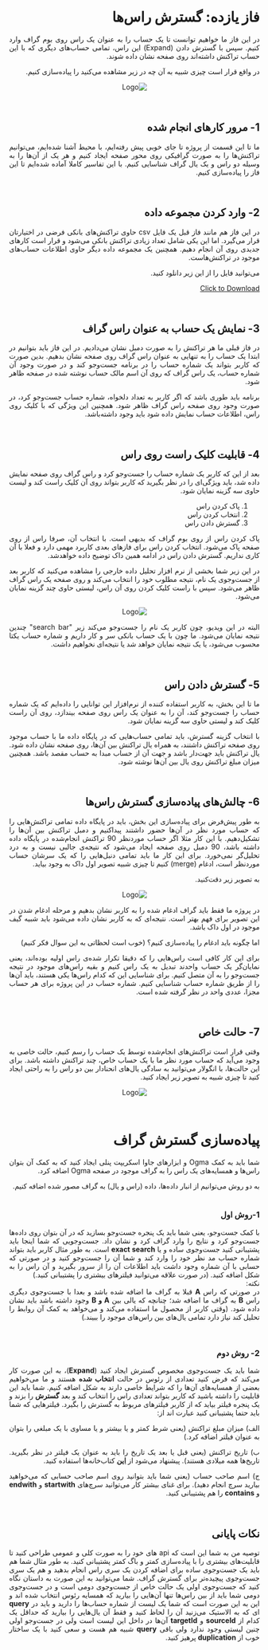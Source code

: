 <div dir="rtl" align='justify'>

# فاز یازده: گسترش راس‌ها
در این فاز ما خواهیم توانست تا یک حساب را به عنوان یک راس روی بوم گراف وارد کنیم. سپس با گسترش دادن (Expand) این راس، تمامی حساب‌های دیگری که با این حساب تراکنش داشته‌اند روی صفحه نشان داده شوند.

در واقع قرار است چیزی شبیه به آن چه در زیر مشاهده می‌کنید را پیاده‌سازی کنیم.

<p align="center" style="text-align:center;"><img src="expand3.gif" alt="Logo" align="cneter"></p>

<br>

## 1- مرور کارهای انجام شده
ما تا این قسمت از پروژه تا جای خوبی پیش رفته‌ایم،  با محیط آشنا شده‌ایم، می‌توانیم تراکنش‌ها را به صورت گرافیکی روی محور صفحه ایجاد کنیم و هر یک از آن‌ها را به وسیله دو راس و یک یال گراف شناسایی کنیم.
با این تفاسیر کاملا آماده شده‌ایم تا این فاز را پیاده‌سازی کنیم.

<br>

## 2- وارد کردن مجموعه داده 
در این فاز هم مانند فاز قبل یک فایل csv حاوی تراکنش‌های بانکی فرضی در اختیارتان قرار می‌گیرد. اما این یکی شامل تعداد زیادی تراکنش بانکی می‌شود و قرار است کارهای جدیدی روی آن انجام دهیم. همچنین یک مجموعه داده دیگر حاوی اطلاعات حساب‌های موجود در تراکنش‌هاست. 

می‌توانید فایل را از این زیر دانلود کنید.

<a href="testData1.zip" download>Click to Download</a>

<br>

## 3- نمایش یک حساب به عنوان راس گراف
در فاز قبلی ما هر تراکنش را به صورت دمبل نشان می‌دادیم. در این فاز باید بتوانیم در ابتدا یک حساب را به تنهایی به عنوان راس گراف روی صفحه نشان بدهیم. بدین صورت که کاربر بتواند یک شماره حساب را در برنامه جست‌وجو کند و در صورت وجود آن شماره حساب، یک راس گراف که روی آن اسم مالک حساب نوشته شده در صفحه ظاهر شود.

برنامه باید طوری باشد که اگر کاربر به تعداد دلخواه، شماره حساب جست‌وجو کرد، در صورت وجود روی صفحه راس گراف ظاهر شود.
همچنین این ویژگی‌ که با کلیک روی راس، اطلاعات حساب نمایش داده شود باید وجود داشته‌باشد.

<br>

## 4-  قابلیت کلیک راست روی راس
بعد از این که کاربر یک شماره حساب را جست‌وجو کرد و راس گراف روی صفحه نمایش داده شد، باید ویژگی‌ای را در نظر بگیرید که کاربر بتواند روی آن کلیک راست کند و لیست حاوی سه گزینه‌ نمایان شود.

1. پاک کردن راس
1. انتخاب کردن راس
1. گسترش دادن راس

پاک کردن راس از روی بوم گراف که بدیهی است. با انتخاب آن، صرفا راس از روی صفحه پاک می‌شود. انتخاب کردن راس برای فاز‌های بعدی کاربرد مهمی دارد و فعلا با آن کاری نداریم. گسترش دادن راس در ادامه همین داک توضیح داده خواهدشد.

در این زیر شما بخشی از نرم افزار تحلیل داده خارجی را مشاهد‌ه می‌کنید که کاربر بعد از جست‌وجوی یک نام، نتیجه مطلوب خود را انتخاب می‌کند و روی صفحه یک راس گراف ظاهر می‌شود. سپس با راست کلیک کردن روی آن راس، لیستی حاوی چند گزینه نمایان می‌شود.


<p align="center" style="width:70% text-align:center;" ><img src="palantir.gif" alt="Logo"  align="cneter"  style="center"></p>

البته در این ویدیو، چون کاربر یک نام را جست‌وجو می‌کند زیر "search bar" چندین نتیجه نمایان می‌شود. ما چون با یک حساب بانکی سر و کار داریم و شماره حساب یکتا محسوب می‌شود، یا یک نتیجه نمایان خواهد شد یا نتیجه‌ای نخواهیم داشت.

<br>

## 5-  گسترش دادن راس
ما تا این بخش، به کاربر استفاده کننده از نرم‌افزار این توانایی را داده‌ایم که یک شماره حساب را جست‌وجو کند، آن را به عنوان یک راس روی صفحه بیندازد، روی آن راست کلیک کند و لیستی حاوی سه گزینه نمایان شود.

با انتخاب گزینه گسترش، باید تمامی حساب‌هایی که در پایگاه داده ما با حساب موجود روی صفحه تراکنش داشتند، به همراه یال تراکنش‌ بین آن‌ها، روی صفحه نشان داده شود. یال تراکنش باید جهت‌دار باشد و جهت آن از حساب مبدا به حساب مقصد باشد. همچنین میزان مبلغ تراکنش روی یال بین آن‌ها نوشته شود.

<br>

## 6-  چالش‌های پیاده‌سازی گسترش راس‌ها
به طور پیش‌فرض برای پیاده‌سازی این بخش، باید در پایگاه‌ داده تمامی تراکنش‌هایی را که حساب مورد نظر در آن‌ها حضور داشتند پیداکنیم و دمبل تراکنش‌ بین‌ آن‌ها را تشکیل‌دهیم. با این کار مثلا اگر حساب موردنظر 90 تراکنش انجام‌شده در پایگاه داده داشته باشد، 90 دمبل روی صفحه ایجاد می‌شود که نتیجه‌ی جالبی نیست و به درد تحلیل‌گر نمی‌خورد. برای این کار ما باید تمامی دنبل‌هایی را که یک سرشان حساب موردنظر است، ادغام (merge) کنیم تا چیزی شبیه تصویر اول داک به وجود بیاید.

به تصویر زیر دقت‌کنید.

<p align="center" style="text-align:center;"><img src="convertgif.gif" alt="Logo"  align="cneter"></p>

 در پروژه ما فقط باید گراف ادغام شده را به کاربر نشان بدهیم و مرحله ادغام شدن در این تصویر برای فهم بهتر است. نتیجه‌ای که به کاربر نشان داده می‌شود باید شبیه گیف موجود در اول داک باشد.

اما چگونه باید ادغام را پیاده‌سازی کنیم؟ (خوب است لحظاتی به این سوال فکر کنیم)

برای این کار کافی است راس‌هایی را که دقیقا تکرار شده‌ی راس اولیه بوده‌اند، یعنی نمایان‌گر یک حساب واحدند تبدیل به یک راس کنیم و بقیه راس‌های موجود در نتیجه جست‌‌و‌جو را به آن متصل کنیم. برای شناسایی این که کدام راس‌ها یکی هستند، باید آن‌ها را از طریق شماره حساب شناسایی کنیم. شماره حساب در این پروژه برای هر حساب مجزا، عددی واحد در نظر گرفته شده‌ است.

<br>

## 7-  حالت خاص
وقتی قرار است تراکنش‌های انجام‌شده توسط یک حساب را رسم کنیم، حالت خاصی به وجود می‌آید که حساب مورد نظر ما با یک حساب خاص، چند تراکنش داشته باشد. 
برای این حالت‌ها، با انگولار می‌توانید به سادگی یال‌های انحنادار بین دو راس را به راحتی ایجاد کنید تا چیزی شبیه به تصویر زیر ایجاد کنید.

<p align="center" style="text-align:center;"><img src="curve.jpg" alt="Logo"  align="cneter"></p>

<br>

# پیاده‌سازی گسترش گراف

شما باید به کمک
Ogma و ابزار‌های جاوا اسکریپت پنلی ایجاد کنید که به کمک آن بتوان راس‌ها و همسایه‌های یک راس را به گراف
موجود در صفحه Ogma اضافه کرد.

<div dir="rtl">
به دو روش می‌توانیم از انبار داده‌ها، داده (راس و یال) به گراف مصور شده اضافه کنیم.</div>

<br>

### 1-روش اول 
با کمک جست‌وجو، یعنی
شما باید یک پنجره جست‌وجو بسازید که در آن بتوان روی داده‌ها جست‌وجو کرد و نتایج را وارد گراف کرد و نشان داد. جست‌وجویی که شما اینجا باید پشتیبانی کنید جست‌وجوی ساده و یا <strong>exact search</strong> است. به طور مثال
کاربر باید بتواند شماره حساب مد نظر خود را وارد کند و شما آن را جست‌وجو کنید و در صورتی که حسابی با آن شماره
وجود داشت باید اطلاعات آن را از سرور بگیرید و آن راس را به شکل اضافه کنید. (در
صورت علاقه می‌توانید فیلتر‌های بیشتری را پشتیبانی کنید.)
<br>نکته:</br>
 در صورتی که
 راس <strong>A</strong> قبلا به گراف ما اضافه شده باشد و بعدا با جست‌وجوی دیگری راس <strong>B</strong> به گراف
ما اضافه شد؛ چنانچه که یالی بین <strong>A و B</strong> وجود داشته باشد باید نشان داده شود. (وقتی کاربر از
 محصول ما استفاده می‌کند و می‌خواهد به کمک آن روابط را تحلیل کند نیاز دارد تمامی یال‌های بین راس‌های موجود
را ببیند.)

<br>

### 2- روش دوم
شما باید یک جست‌وجوی
مخصوص گسترش ایجاد کنید (<strong>Expand</strong>)، به این صورت کار می‌کند که فرض کنید تعدادی از رئوس در حالت
<strong>انتخاب شده</strong> هستند و ما می‌خواهیم بعضی از همسایه‌های آن‌ها را که شرایط خاصی دارند به شکل
اضافه کنیم. شما باید این قابلیت را داشته باشید که کاربر بتواند تعدادی راس را انتخاب کند
و بعد <strong>گسترش</strong> را بزند و یک پنجره فیلتر بیاید که از کاربر فیلتر‌های مربوط به گسترش را
بگیرد. فیلتر‌هایی که شما باید حتما پشتیبانی کنید عبارت اند از:

الف) میزان مبلغ
تراکنش (یعنی شرط کمتر و یا بیشتر و یا مساوی با یک مبلغی را بتوان به عنوان فیلتر اضافه کرد.)

ب) تاریخ تراکنش
    (یعنی قبل یا بعد یک تاریخ را باید به عنوان یک فیلتر در نظر بگیرید. تاریخ‌ها همه میلادی هستند). پیشنهاد
    می‌شود از <strong><a href="https://blog.logrocket.com/javascript-date-libraries/">این</a></strong> کتاب‌خانه‌ها استفاده کنید.

ج) اسم صاحب حساب
    (یعنی شما باید بتوانید روی&nbsp;اسم صاحب حسابی که می‌خواهید بیارید سرچ انجام دهید). برای غنای بیشتر کار
    می‌توانید سرچ‌های <strong>startwith</strong> و <strong>endwith </strong> و <strong>contains</strong> را هم
    پشتیبانی کنید.&nbsp;&nbsp;

<br>

## نکات پایانی

توصیه من به شما این
است که api های خود را به صورت کلی و عمومی طراحی کنید تا قابلیت‌های بیشتری را با پیاده‌سازی کمتر و باگ کمتر
پشتیبانی کنید.
به طور مثال شما هم
باید یک جست‌وجوی ساده برای اضافه کردن یک سری راس انجام بدهید و هم یک سری جست‌وجوی پیچیده‌تر برای گسترش گراف.
شما می‌توانید به این صورت به داستان نگاه کنید که جست‌وجوی اولی یک حالت خاص از جست‌وجوی دومی است و در جست‌وجوی دومی شما
باید از بین راس‌ها تنها آن‌هایی را بیارید که همسایه رئوس انتخاب شده اند و این به
این صورت است که شما یک لیست از شماره حساب‌ها را دارید و باید در <strong>query</strong> ای که به الاستیک
می‌زنید آن را لحاظ کنید و فقط آن یال‌هایی را بیارید که حداقل یک کدام از <strong>sourceId</strong> و
<strong>targetId</strong> آن‌ها در داخل این لیست است ولی در جست‌وجو اولی چنین لیستی وجود ندارد ولی باقی
<strong>query</strong> شبیه هم هست و سعی کنید با یک ساختار خوب از <strong>duplication</strong> پرهیز کنید.

</div>
